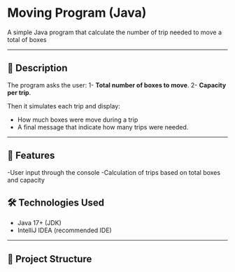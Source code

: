 # Moving Program (Java)

A simple Java program that calculate the number of trip needed to move a total of boxes

---

## 📖 Description

The program asks the user:
1- **Total number of boxes to move**.
2- **Capacity per trip**.

Then it simulates each trip and display:
- How much boxes were move during a trip
- A final message that indicate how many trips were needed.

---

## 🚀 Features

-User input through the console
-Calculation of trips based on total boxes and capacity

## 🛠️ Technologies Used
- Java 17+ (JDK)
- IntelliJ IDEA (recommended IDE)

---

## 📂 Project Structure
